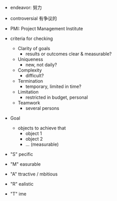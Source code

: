- endeavor: 努力 
- controversial 有争议的 

- PMI: Project Management Institute 

- criteria for checking 
	- Clarity of goals 
		- results or outcomes clear & measurable? 
	- Uniqueness 
		- new, not daily? 
	- Complexity 
		- difficult? 
	- Termination 
		- temporary, limited in time? 
	- Limitation 
		- restricted in budget, personal 
	- Teamwork 
		- several persons 


- Goal 
	- objects to achieve that 
		- object 1 
		- object 2 
		- ... (measurable) 

- "S" pecific 
- "M" easurable 
- "A" ttractive / mbitious 
- "R" ealistic 
- "T" ime 